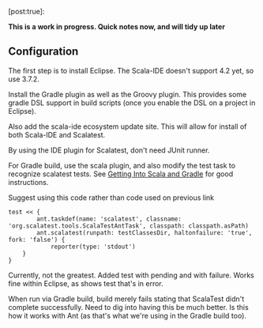 [title:Scala project using Gradle and Eclipse]:
[date:2012-09-01]:
[tags: {scala, eclipse, gradle, scalatest}]:
[category:programming]:
[post:true]:

**This is a work in progress. Quick notes now, and will tidy up later**

## Configuration ##
The first step is to install Eclipse. The Scala-IDE doesn't support 4.2 yet, so use 3.7.2.

Install the Gradle plugin as well as the Groovy plugin. This provides some gradle DSL support in build scripts (once you enable the DSL on a project in Eclipse).

Also add the scala-ide ecosystem update site. This will allow for install of both Scala-IDE and Scalatest. 

By using the IDE plugin for Scalatest, don't need JUnit runner. 

For Gradle build, use the scala plugin, and also modify the test task to recognize scalatest tests. See [Getting Into Scala and Gradle](http://martingladdish.co.uk/blog/2010/10/31/getting-into-scala-and-gradle/) for good instructions.

Suggest using this code rather than code used on previous link

	test << {
    		ant.taskdef(name: 'scalatest', classname: 'org.scalatest.tools.ScalaTestAntTask', classpath: classpath.asPath)
    		ant.scalatest(runpath: testClassesDir, haltonfailure: 'true', fork: 'false') {
        		reporter(type: 'stdout')
    	}
	}

Currently, not the greatest. Added test with pending and with failure. Works fine within Eclipse, as shows test that's in error.

When run via Gradle build, build merely fails stating that ScalaTest didn't complete successfully. Need to dig into having this be much better. Is this how it works with Ant (as that's what we're using in the Gradle build too).
